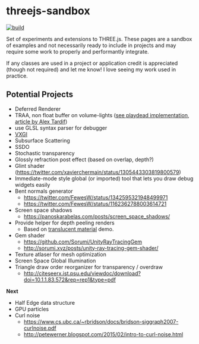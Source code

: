 # threejs-sandbox

[![build](https://img.shields.io/github/workflow/status/gkjohnson/threejs-sandbox/Node.js%20CI?style=flat-square&label=build)](https://github.com/gkjohnson/threejs-sandbox/actions)

Set of experiments and extensions to THREE.js. These pages are a sandbox of examples and not necessarily ready to include in projects and may require some work to properly and performantly integrate.

If any classes are used in a project or application credit is appreciated (though not required) and let me know! I love seeing my work used in practice.

## Potential Projects

- Deferred Renderer
- TRAA, non float buffer on volume-lights ([see playdead implementation](https://github.com/playdeadgames/temporal/blob/master/GDC2016_Temporal_Reprojection_AA_INSIDE.pdf), [article by Alex Tardif](http://alextardif.com/TAA.html))
- use GLSL syntax parser for debugger
- [VXGI](https://wickedengine.net/2017/08/30/voxel-based-global-illumination/)
- Subsurface Scattering
- SSDO
- Stochastic transparency
- Glossly refraction post effect (based on overlap, depth?)
- Glint shader (https://twitter.com/xavierchermain/status/1305443303819800579)
- Immediate-mode style global (or imported) tool that lets you draw debug widgets easily
- Bent normals generator 
  - https://twitter.com/FewesW/status/1342595321948499971
  - https://twitter.com/FewesW/status/1162362788003614721
- Screen space shadows
  - https://panoskarabelas.com/posts/screen_space_shadows/
- Provide helper for depth peeling renders
  - Based on [translucent material](https://github.com/gkjohnson/threejs-sandbox/tree/master/translucent-material) demo.
- Gem shader
  - https://github.com/Sorumi/UnityRayTracingGem
  - http://sorumi.xyz/posts/unity-ray-tracing-gem-shader/
- Texture atlaser for mesh optimization
- Screen Space Global Illumination
- Triangle draw order reorganizer for transparency / overdraw
  - http://citeseerx.ist.psu.edu/viewdoc/download?doi=10.1.1.83.572&rep=rep1&type=pdf

**Next**
- Half Edge data structure
- GPU particles
- Curl noise
	- https://www.cs.ubc.ca/~rbridson/docs/bridson-siggraph2007-curlnoise.pdf
	- http://petewerner.blogspot.com/2015/02/intro-to-curl-noise.html

